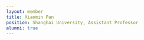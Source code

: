 ```yaml
---
layout: member
title: Xiaomin Pan
position: Shanghai University, Assistant Professor
alumni: true
---
```

